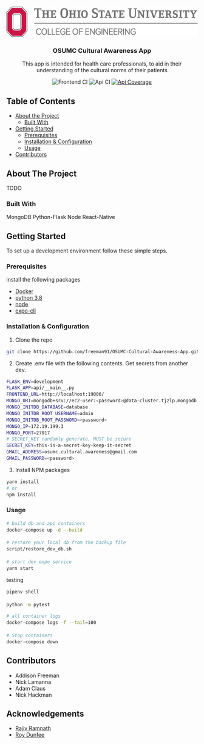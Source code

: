 <!-- PROJECT LOGO -->
<br />
<div align="center">
  <img src="./public/osu-cse-logo.jpg" alt="Logo" width="580" height="80">

  <h3 align="center">OSUMC Cultural Awareness App</h3>

  <p align="center">
    This app is intended for health care professionals, to aid in their understanding of the cultural norms of their patients
  </p>
  <img src="https://github.com/freeman91/OSUMC-Cultural-Awareness-App/workflows/Frontend/badge.svg" alt="Frontend CI"/>
  <img src="https://github.com/freeman91/OSUMC-Cultural-Awareness-App/workflows/Api/badge.svg" alt="Api CI"/>
  <a href="https://coveralls.io/github/freeman91/OSUMC-Cultural-Awareness-App?branch=master"><img src="https://coveralls.io/repos/github/freeman91/OSUMC-Cultural-Awareness-App/badge.svg?branch=master" alt="Api Coverage"/> </a>
</div>

<!-- TABLE OF CONTENTS -->

## Table of Contents

- [About the Project](#about-the-project)
  - [Built With](#built-with)
- [Getting Started](#getting-started)
  - [Prerequisites](#prerequisites)
  - [Installation & Configuration](#Installation-&-Configuration)
  - [Usage](#Usage)
- [Contributors](#contributors)

<!-- ABOUT THE PROJECT -->

## About The Project

TODO

### Built With

MongoDB
Python-Flask
Node
React-Native

<!-- GETTING STARTED -->

## Getting Started

To set up a development environment follow these simple steps.

### Prerequisites

install the following packages

- [Docker](https://docs.docker.com/get-docker/)
- [python 3.8](https://www.python.org/downloads/)
- [node](https://nodejs.org/en/download/)
- [expo-cli](https://docs.expo.io/get-started/installation/)

### Installation & Configuration

1. Clone the repo

```sh
git clone https://github.com/freeman91/OSUMC-Cultural-Awareness-App.git
```

2. Create .env file with the following contents. Get secrets from another dev.

```sh
FLASK_ENV=development
FLASK_APP=api/__main__.py
FRONTEND_URL=http://localhost:19006/
MONGO_URI=mongodb+srv://ec2-user:<password>@data-cluster.tjzlp.mongodb.net/database?retryWrites=true&w=majority
MONGO_INITDB_DATABASE=database
MONGO_INITDB_ROOT_USERNAME=admin
MONGO_INITDB_ROOT_PASSWORD=<password>
MONGO_IP=172.19.199.3
MONGO_PORT=27017
# SECRET_KEY randomly generate, MUST be secure
SECRET_KEY=this-is-a-secret-key-keep-it-secret
GMAIL_ADDRESS=osumc.cultural.awareness@gmail.com
GMAIL_PASSWORD=<password>
```

3. Install NPM packages

```sh
yarn install
# or
npm install
```

<!-- USAGE EXAMPLES -->

### Usage

```sh
# build db and api containers
docker-compose up -d --build

# restore your local db from the backup file
script/restore_dev_db.sh

# start dev expo service
yarn start
```

testing

```sh
pipenv shell

python -m pytest
```

```sh
# all container logs
docker-compose logs -f --tail=100

# Stop containers
docker-compose down
```

<!-- Contributers -->

## Contributors

- Addison Freeman
- Nick Lamanna
- Adam Claus
- Nick Hackman

<!-- ACKNOWLEDGEMENTS -->

## Acknowledgements

- [Rajiv Ramnath]()
- [Roy Dunfee]()
